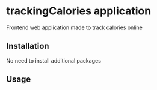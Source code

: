 # trackingCalories application

Frontend web application made to track calories online

## Installation

No need to install additional packages

## Usage
